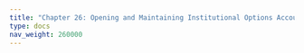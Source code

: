 ```yaml
---
title: "Chapter 26: Opening and Maintaining Institutional Options Accounts"
type: docs
nav_weight: 260000
---
```

